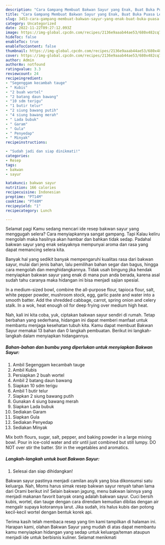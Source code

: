 ```yaml
---
description: "Cara Gampang Membuat Bakwan Sayur yang Enak, Buat Buka Puasa Lezat"
title: "Cara Gampang Membuat Bakwan Sayur yang Enak, Buat Buka Puasa Lezat"
slug: 3453-cara-gampang-membuat-bakwan-sayur-yang-enak-buat-buka-puasa-lezat
category: Uncategorized
date: 2022-11-22T09:27:12.093Z
image: https://img-global.cpcdn.com/recipes/2136e9aaab44ae53/680x482cq70/bakwan-sayur-foto-resep-utama.jpg
hideToc: false
enableToc: true
enableTocContent: false
thumbnail: https://img-global.cpcdn.com/recipes/2136e9aaab44ae53/680x482cq70/bakwan-sayur-foto-resep-utama.jpg
cover: https://img-global.cpcdn.com/recipes/2136e9aaab44ae53/680x482cq70/bakwan-sayur-foto-resep-utama.jpg
author: Admin
authorAv: notfound
ratingvalue: 3.3
reviewcount: 24
recipeingredient:
- "Segenggam kecambah tauge"
- " Kubis"
- "2 buah wortel"
- "2 batang daun bawang"
- "10 sdm terigu"
- "1 butir telur"
- "2 siung bawang putih"
- "4 siung bawang merah"
- " Lada bubuk"
- " Garam"
- " Gula"
- " Penyedap"
- " Minyak"
recipeinstructions:

- "Sudah jadi dan siap dinikmati!"
categories:
- Resep
tags:
- bakwan
- sayur

katakunci: bakwan sayur 
nutrition: 166 calories
recipecuisine: Indonesian
preptime: "PT14M"
cooktime: "PT48M"
recipeyield: "1"
recipecategory: Lunch

---
```



Selamat pagi Kamu sedang mencari ide resep bakwan sayur yang menggugah selera? Cara menyiapkannya sangat gampang. Tapi Kalau keliru mengolah maka hasilnya akan hambar dan bahkan tidak sedap. Padahal bakwan sayur yang enak selayaknya mempunyai aroma dan rasa yang dapat memancing selera kita.


Banyak hal yang sedikit banyak mempengaruhi kualitas rasa dari bakwan sayur, mulai dari jenis bahan, lalu pemilihan bahan segar dan bagus, hingga cara mengolah dan menghidangkannya. Tidak usah bingung jika hendak menyiapkan bakwan sayur yang enak di mana pun anda berada, karena asal sudah tahu caranya maka hidangan ini bisa menjadi sajian spesial.

In a medium-sized bowl, combine the all-purpose flour, tapioca flour, salt, white pepper powder, mushroom stock, egg, garlic paste and water into a smooth batter. Add the shredded cabbage, carrot, spring onion and celery stalk. In a wok, heat enough oil for deep frying over medium high heat.


Nah, kali ini kita coba, yuk, ciptakan bakwan sayur sendiri di rumah. Tetap berbahan yang sederhana, hidangan ini dapat memberi manfaat untuk membantu menjaga kesehatan tubuh kita. Kamu dapat membuat Bakwan Sayur memakai 13 bahan dan 0 langkah pembuatan. Berikut ini langkah-langkah dalam menyiapkan hidangannya.

<!--inarticleads1-->

##### Bahan-bahan dan bumbu yang diperlukan untuk menyiapkan Bakwan Sayur:

1. Ambil Segenggam kecambah tauge
1. Ambil  Kubis
1. Persiapkan 2 buah wortel
1. Ambil 2 batang daun bawang
1. Siapkan 10 sdm terigu
1. Ambil 1 butir telur
1. Siapkan 2 siung bawang putih
1. Gunakan 4 siung bawang merah
1. Siapkan  Lada bubuk
1. Sediakan  Garam
1. Siapkan  Gula
1. Sediakan  Penyedap
1. Sediakan  Minyak


Mix both flours, sugar, salt, pepper, and baking powder in a large mixing bowl. Pour in ice-cold water and stir until just combined but still lumpy. DO NOT over stir the batter. Stir in the vegetables and aromatics. 

<!--inarticleads2-->

##### Langkah-langkah untuk buat Bakwan Sayur:


1. Selesai dan siap dihidangkan!

Bakwan sayur pastinya menjadi camilan asyik yang bisa dikonsumsi satu keluarga. Nah, Moms harus simak resep bakwan sayur renyah tahan lama dari Orami berikut ini! Selain bakwan jagung, menu bakwan lainnya yang menjadi makanan favorit banyak orang adalah bakwan sayur. Cuci bersih kubis, wortel, dan tauge dengan cara direndam kemudian dibilas dengan air mengalir supaya kotorannya larut. Jika sudah, iris halus kubis dan potong kecil-kecil wortel dengan bentuk korek api. 

Terima kasih telah membaca resep yang tim kami tampilkan di halaman ini. Harapan kami, olahan Bakwan Sayur yang mudah di atas dapat membantu kamu menyiapkan hidangan yang sedap untuk keluarga/teman ataupun menjadi ide untuk berbisnis kuliner. Selamat menikmati
